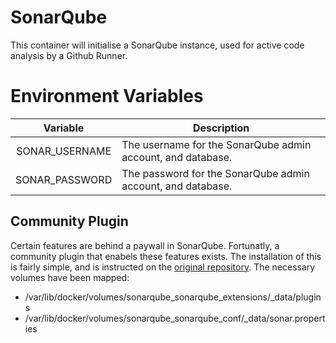 # SonarQube
This container will initialise a SonarQube instance, used for active code analysis by a Github Runner.

# Environment Variables
| Variable | Description |
| :------: | ----------- |
| SONAR_USERNAME | The username for the SonarQube admin account, and database. |
| SONAR_PASSWORD | The password for the SonarQube admin account, and database. |

## Community Plugin
Certain features are behind a paywall in SonarQube. Fortunatly, a community plugin that enabels these features exists. The installation of this is fairly simple, and is instructed on the [original repository](https://github.com/mc1arke/sonarqube-community-branch-plugin?tab=readme-ov-file#installation). The necessary volumes have been mapped:

* /var/lib/docker/volumes/sonarqube_sonarqube_extensions/_data/plugins
* /var/lib/docker/volumes/sonarqube_sonarqube_conf/_data/sonar.properties